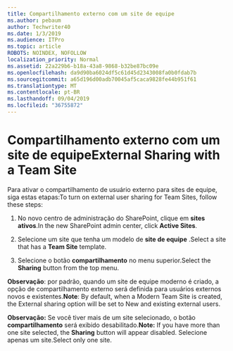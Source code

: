 ```yaml
---
title: Compartilhamento externo com um site de equipe
ms.author: pebaum
author: Techwriter40
ms.date: 1/3/2019
ms.audience: ITPro
ms.topic: article
ROBOTS: NOINDEX, NOFOLLOW
localization_priority: Normal
ms.assetid: 22a229b6-b18a-43a8-9868-b32be87bc09e
ms.openlocfilehash: da9d90ba6024df5c61d45d2343008fa0b0fdab7b
ms.sourcegitcommit: a65d196d00adb70045af5caca9828fe44b951f61
ms.translationtype: MT
ms.contentlocale: pt-BR
ms.lasthandoff: 09/04/2019
ms.locfileid: "36755872"
---
```

# <a name="external-sharing-with-a-team-site"></a><span data-ttu-id="cf888-102">Compartilhamento externo com um site de equipe</span><span class="sxs-lookup"><span data-stu-id="cf888-102">External Sharing with a Team Site</span></span>

<span data-ttu-id="cf888-103">Para ativar o compartilhamento de usuário externo para sites de equipe, siga estas etapas:</span><span class="sxs-lookup"><span data-stu-id="cf888-103">To turn on external user sharing for Team Sites, follow these steps:</span></span> 
  
1. <span data-ttu-id="cf888-104">No novo centro de administração do SharePoint, clique em **sites ativos**.</span><span class="sxs-lookup"><span data-stu-id="cf888-104">In the new SharePoint admin center, click **Active Sites**.</span></span>
  
2. <span data-ttu-id="cf888-105">Selecione um site que tenha um modelo de **site de equipe** .</span><span class="sxs-lookup"><span data-stu-id="cf888-105">Select a site that has a **Team Site** template.</span></span> 
  
3. <span data-ttu-id="cf888-106">Selecione o botão **compartilhamento** no menu superior.</span><span class="sxs-lookup"><span data-stu-id="cf888-106">Select the **Sharing** button from the top menu.</span></span> 
  
 <span data-ttu-id="cf888-107">**Observação**: por padrão, quando um site de equipe moderno é criado, a opção de compartilhamento externo será definida para usuários externos novos e existentes.</span><span class="sxs-lookup"><span data-stu-id="cf888-107">**Note**: By default, when a Modern Team Site is created, the External sharing option will be set to New and existing external users.</span></span> 
  
 <span data-ttu-id="cf888-108">**Observação:** Se você tiver mais de um site selecionado, o botão **compartilhamento** será exibido desabilitado.</span><span class="sxs-lookup"><span data-stu-id="cf888-108">**Note:** If you have more than one site selected, the **Sharing** button will appear disabled.</span></span> <span data-ttu-id="cf888-109">Selecione apenas um site.</span><span class="sxs-lookup"><span data-stu-id="cf888-109">Select only one site.</span></span> 
  

